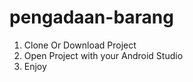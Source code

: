 # pengadaan-barang
1. Clone Or Download Project
2. Open Project with your Android Studio
3. Enjoy
#
